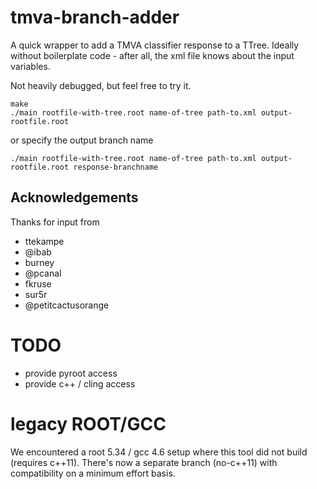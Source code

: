# tmva-branch-adder

A quick wrapper to add a TMVA classifier response to a TTree.
Ideally without boilerplate code - after all, the xml file knows about the input variables.

Not heavily debugged, but feel free to try it.

```
make
./main rootfile-with-tree.root name-of-tree path-to.xml output-rootfile.root
```
or specify the output branch name
```
./main rootfile-with-tree.root name-of-tree path-to.xml output-rootfile.root response-branchname
```

## Acknowledgements

Thanks for input from
 * ttekampe
 * @ibab
 * burney
 * @pcanal
 * fkruse
 * sur5r
 * @petitcactusorange

# TODO

 * provide pyroot access
 * provide c++ / cling access

# legacy ROOT/GCC

We encountered a root 5.34 / gcc 4.6 setup where this tool did not build (requires c++11).
There's now a separate branch (no-c++11) with compatibility on a minimum effort basis.
